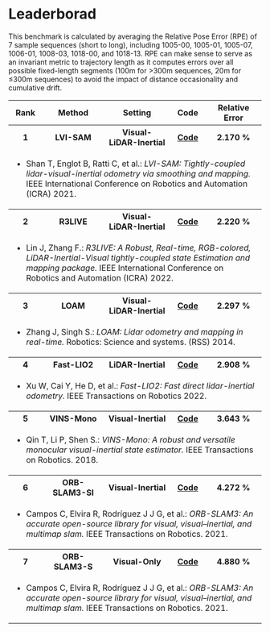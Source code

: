 # Leaderborad

This benchmark is calculated by averaging the Relative Pose Error (RPE) of 7 sample sequences (short to long), including 1005-00, 1005-01, 1005-07, 1006-01, 1008-03, 1018-00, and 1018-13. RPE can make sense to serve as an invariant metric to trajectory length as it computes errors over all possible fixed-length segments (100m for >300m sequences, 20m for ≤300m sequences) to avoid the impact of distance occasionality and cumulative drift.

<table>
    <!-- <tr>
        <th colspan="7">
            1005-00
        </th>
    </tr> -->
    <tr>
        <th>Rank</th>
        <th>Method</th>
        <th>Setting</th>
        <th>Code</th>
        <th>Relative Error</th>
        <!-- <th>ATE</th> -->
        <!-- <th>Runtime</th> -->
    </tr>
    <tr>
        <th>1</th>
        <th>LVI-SAM</th>
        <th>Visual-LiDAR-Inertial</th>
        <th><a href="https://github.com/TixiaoShan/LVI-SAM">Code</a></th>
        <th>2.170 %</th>
        <!-- <th>2.774 [m]</th> -->
        <!-- <th>--</th> -->
    </tr>
    <tr>
        <td colspan="5">
            <ul>
                <li>Shan T, Englot B, Ratti C, et al.: <i>LVI-SAM: Tightly-coupled lidar-visual-inertial odometry via smoothing and mapping.</i> IEEE International Conference on Robotics and Automation (ICRA) 2021.</li>
            </ul>
        </td>
    </tr>
    <tr>
        <th>2</th>
        <th>R3LIVE</th>
        <th>Visual-LiDAR-Inertial</th>
        <th><a href="https://github.com/hku-mars/r3live">Code</a></th>
        <th>2.220 %</th>
        <!-- <th>3.300 [m]</th> -->
        <!-- <th>--</th> -->
    </tr>
    <tr>
        <td colspan="5">
            <ul>
                <li>Lin J, Zhang F.: <i>R3LIVE: A Robust, Real-time, RGB-colored, LiDAR-Inertial-Visual tightly-coupled state Estimation and mapping package.</i> IEEE International Conference on Robotics and Automation (ICRA) 2022.</li>
            </ul>
        </td>
    </tr>
    <tr>
        <th>3</th>
        <th>LOAM</th>
        <th>Visual-LiDAR-Inertial</th>
        <th><a href="https://github.com/HKUST-Aerial-Robotics/A-LOAM">Code</a></th>
        <th>2.297 %</th>
        <!-- <th>3.744 [m]</th> -->
        <!-- <th>--</th> -->
    </tr>
    <tr>
        <td colspan="5">
            <ul>
                <li>Zhang J, Singh S.: <i>LOAM: Lidar odometry and mapping in real-time.</i> Robotics: Science and systems. (RSS) 2014.</li>
            </ul>
        </td>
    </tr>
    <tr>
        <th>4</th>
        <th>Fast-LIO2</th>
        <th>LiDAR-Inertial</th>
        <th><a href="https://github.com/hku-mars/FAST_LIO">Code</a></th>
        <th>2.908 %</th>
        <!-- <th>2.305 [m]</th> -->
        <!-- <th>--</th> -->
    </tr>
    <tr>
        <td colspan="5">
            <ul>
                <li>Xu W, Cai Y, He D, et al.: <i>Fast-LIO2: Fast direct lidar-inertial odometry.</i> IEEE Transactions on Robotics 2022.</li>
            </ul>
        </td>
    </tr>
    <tr>
        <th>5</th>
        <th>VINS-Mono</th>
        <th>Visual-Inertial</th>
        <th><a href="https://github.com/HKUST-Aerial-Robotics/VINS-Mono">Code</a></th>
        <th>3.643 %</th>
        <!-- <th>8.617 [m]</th> -->
        <!-- <th>--</th> -->
    </tr>
    <tr>
        <td colspan="5">
            <ul>
                <li>Qin T, Li P, Shen S.: <i>VINS-Mono: A robust and versatile monocular visual-inertial state estimator.</i> IEEE Transactions on Robotics. 2018.</li>
            </ul>
        </td>
    </tr>
    <tr>
        <th>6</th>
        <th>ORB-SLAM3-SI</th>
        <th>Visual-Inertial</th>
        <th><a href="https://github.com/UZ-SLAMLab/ORB_SLAM3">Code</a></th>
        <th>4.272 %</th>
        <!-- <th>5.511 [m]</th> -->
        <!-- <th>--</th> -->
    </tr>
    <tr>
        <td colspan="5">
            <ul>
                <li>Campos C, Elvira R, Rodríguez J J G, et al.: <i>ORB-SLAM3: An accurate open-source library for visual, visual–inertial, and multimap slam.</i> IEEE Transactions on Robotics. 2021.</li>
            </ul>
        </td>
    </tr>
    <tr>
        <th>7</th>
        <th>ORB-SLAM3-S</th>
        <th>Visual-Only</th>
        <th><a href="https://github.com/UZ-SLAMLab/ORB_SLAM3">Code</a></th>
        <th>4.880 %</th>
        <!-- <th>5.511 [m]</th> -->
        <!-- <th>--</th> -->
    </tr>
    <tr>
        <td colspan="5">
            <ul>
                <li>Campos C, Elvira R, Rodríguez J J G, et al.: <i>ORB-SLAM3: An accurate open-source library for visual, visual–inertial, and multimap slam.</i> IEEE Transactions on Robotics. 2021.</li>
            </ul>
        </td>
    </tr>
</table>